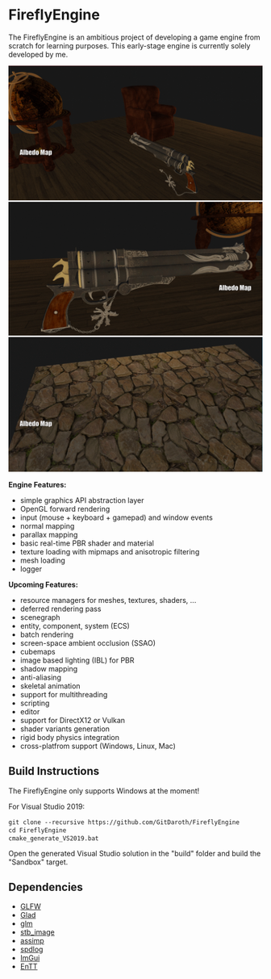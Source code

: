 # FireflyEngine

The FireflyEngine is an ambitious project of developing a game engine from scratch for learning purposes. This early-stage engine is currently solely developed by me.

![scene1](/showcase/scene1.gif)
![scene1_close](/showcase/scene1_close.gif)
![scene2](/showcase/scene2.gif)

**Engine Features:**
- simple graphics API abstraction layer
- OpenGL forward rendering
- input (mouse + keyboard + gamepad) and window events
- normal mapping
- parallax mapping
- basic real-time PBR shader and material
- texture loading with mipmaps and anisotropic filtering
- mesh loading
- logger

**Upcoming Features:**
- resource managers for meshes, textures, shaders, ...
- deferred rendering pass
- scenegraph
- entity, component, system (ECS)
- batch rendering
- screen-space ambient occlusion (SSAO)
- cubemaps
- image based lighting (IBL) for PBR
- shadow mapping
- anti-aliasing
- skeletal animation
- support for multithreading
- scripting
- editor
- support for DirectX12 or Vulkan
- shader variants generation
- rigid body physics integration
- cross-platfrom support (Windows, Linux, Mac)

## Build Instructions
The FireflyEngine only supports Windows at the moment!

For Visual Studio 2019:
```
git clone --recursive https://github.com/GitDaroth/FireflyEngine
cd FireflyEngine
cmake_generate_VS2019.bat
```
Open the generated Visual Studio solution in the "build" folder and build the "Sandbox" target.

## Dependencies
- [GLFW](https://github.com/glfw/glfw)
- [Glad](https://glad.dav1d.de)
- [glm](https://github.com/g-truc/glm)
- [stb_image](https://github.com/nothings/stb)
- [assimp](https://github.com/assimp/assimp)
- [spdlog](https://github.com/gabime/spdlog)
- [ImGui](https://github.com/ocornut/imgui)
- [EnTT](https://github.com/skypjack/entt)